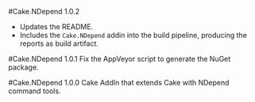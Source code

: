 #Cake.NDepend 1.0.2
- Updates the README.
- Includes the `Cake.NDepend` addin into the build pipeline, producing the reports as build artifact.

#Cake.NDepend 1.0.1
Fix the AppVeyor script to generate the NuGet package.

#Cake.NDepend 1.0.0
Cake AddIn that extends Cake with NDepend command tools.